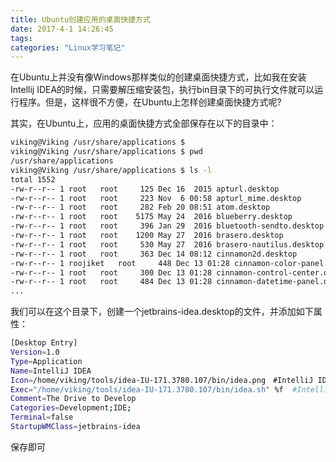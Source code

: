 ```yaml
---
title: Ubuntu创建应用的桌面快捷方式
date: 2017-4-1 14:26:45
tags:
categories: "Linux学习笔记"
---
```


在Ubuntu上并没有像Windows那样类似的创建桌面快捷方式，比如我在安装Intellij IDEA的时候，只需要解压缩安装包，执行bin目录下的可执行文件就可以运行程序。但是，这样很不方便，在Ubuntu上怎样创建桌面快捷方式呢?

其实，在Ubuntu上，应用的桌面快捷方式全部保存在以下的目录中：

```sh
viking@Viking /usr/share/applications $
viking@Viking /usr/share/applications $ pwd
/usr/share/applications
viking@Viking /usr/share/applications $ ls -l
total 1552
-rw-r--r-- 1 root   root     125 Dec 16  2015 apturl.desktop
-rw-r--r-- 1 root   root     223 Nov  6 00:58 apturl_mime.desktop
-rw-r--r-- 1 root   root     282 Feb 20 08:51 atom.desktop
-rw-r--r-- 1 root   root    5175 May 24  2016 blueberry.desktop
-rw-r--r-- 1 root   root     396 Jan 29  2016 bluetooth-sendto.desktop
-rw-r--r-- 1 root   root    1200 May 27  2016 brasero.desktop
-rw-r--r-- 1 root   root     530 May 27  2016 brasero-nautilus.desktop
-rw-r--r-- 1 root   root     363 Dec 14 08:12 cinnamon2d.desktop
-rw-r--r-- 1 roojiket   root     448 Dec 13 01:28 cinnamon-color-panel.desktop
-rw-r--r-- 1 root   root     300 Dec 13 01:28 cinnamon-control-center.desktop
-rw-r--r-- 1 root   root     484 Dec 13 01:28 cinnamon-datetime-panel.desktop
...

```

<!--more-->

我们可以在这个目录下，创建一个jetbrains-idea.desktop的文件，并添加如下属性：

```sh
[Desktop Entry]
Version=1.0
Type=Application
Name=IntelliJ IDEA
Icon=/home/viking/tools/idea-IU-171.3780.107/bin/idea.png　#IntelliJ IDEA图标
Exec="/home/viking/tools/idea-IU-171.3780.107/bin/idea.sh" %f  #IntelliJ IDEA的启动文件路径
Comment=The Drive to Develop
Categories=Development;IDE;
Terminal=false
StartupWMClass=jetbrains-idea
```

保存即可
